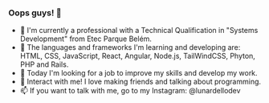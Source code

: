 ### Oops guys! 👋

- 🔭 I'm currently a professional with a Technical Qualification in "Systems Development" from Etec Parque Belém.
- 🌱 The languages and frameworks I'm learning and developing are: HTML, CSS, JavaScript, React, Angular, Node.js, TailWindCSS, Phyton, PHP and Rails.
- 👯 Today I'm looking for a job to improve my skills and develop my work.
- 💬 Interact with me! I love making friends and talking about programming.
- 📫 If you want to talk with me, go to my Instagram: @lunardellodev
